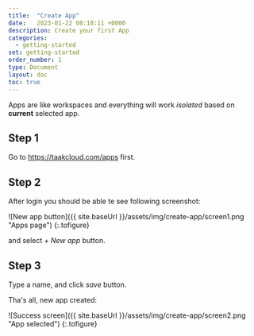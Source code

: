 ```yaml
---
title:  "Create App"
date:   2023-01-22 08:18:11 +0000
description: Create your first App
categories: 
  - getting-started
set: getting-started
order_number: 1
type: Document
layout: doc
toc: true
---
```


Apps are like workspaces and everything will work _isolated_ based on __current__ selected app.

## Step 1

Go to <a href='https://taakcloud.com/apps/' target='_blank'>https://taakcloud.com/apps <i class="fa-solid fa-arrow-up-right-from-square"></i></a>
 first.

## Step 2

After login you should be able te see following screenshot:

![New app button]({{ site.baseUrl }}/assets/img/create-app/screen1.png "Apps page")
{:.tofigure}

and select _+ New app_ button.

## Step 3

Type a name, and click _save_ button.

Tha's all, new app created:

![Success screen]({{ site.baseUrl }}/assets/img/create-app/screen2.png "App selected")
{:.tofigure}